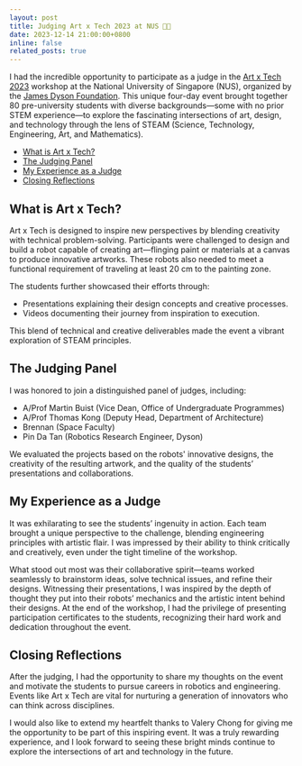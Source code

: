 ```yaml
---
layout: post
title: Judging Art x Tech 2023 at NUS 🎨✨
date: 2023-12-14 21:00:00+0800
inline: false
related_posts: true
---
```


I had the incredible opportunity to participate as a judge in the [Art x Tech 2023](https://cde.nus.edu.sg/event-detail/art-x-tech-2023/) workshop at the National University of Singapore (NUS), organized by the [James Dyson Foundation](https://www.jamesdysonfoundation.com/). This unique four-day event brought together 80 pre-university students with diverse backgrounds—some with no prior STEM experience—to explore the fascinating intersections of art, design, and technology through the lens of STEAM (Science, Technology, Engineering, Art, and Mathematics).

- [What is Art x Tech?](#what-is-art-x-tech)
- [The Judging Panel](#the-judging-panel)
- [My Experience as a Judge](#my-experience-as-a-judge)
- [Closing Reflections](#closing-reflections)

## What is Art x Tech?

Art x Tech is designed to inspire new perspectives by blending creativity with technical problem-solving. Participants were challenged to design and build a robot capable of creating art—flinging paint or materials at a canvas to produce innovative artworks. These robots also needed to meet a functional requirement of traveling at least 20 cm to the painting zone.

The students further showcased their efforts through:

- Presentations explaining their design concepts and creative processes.
- Videos documenting their journey from inspiration to execution.

This blend of technical and creative deliverables made the event a vibrant exploration of STEAM principles.

## The Judging Panel

I was honored to join a distinguished panel of judges, including:

- A/Prof Martin Buist (Vice Dean, Office of Undergraduate Programmes)
- A/Prof Thomas Kong (Deputy Head, Department of Architecture)
- Brennan (Space Faculty)
- Pin Da Tan (Robotics Research Engineer, Dyson)

We evaluated the projects based on the robots' innovative designs, the creativity of the resulting artwork, and the quality of the students’ presentations and collaborations.

## My Experience as a Judge

It was exhilarating to see the students’ ingenuity in action. Each team brought a unique perspective to the challenge, blending engineering principles with artistic flair. I was impressed by their ability to think critically and creatively, even under the tight timeline of the workshop.

What stood out most was their collaborative spirit—teams worked seamlessly to brainstorm ideas, solve technical issues, and refine their designs. Witnessing their presentations, I was inspired by the depth of thought they put into their robots’ mechanics and the artistic intent behind their designs. At the end of the workshop, I had the privilege of presenting participation certificates to the students, recognizing their hard work and dedication throughout the event.

## Closing Reflections

After the judging, I had the opportunity to share my thoughts on the event and motivate the students to pursue careers in robotics and engineering. Events like Art x Tech are vital for nurturing a generation of innovators who can think across disciplines.

I would also like to extend my heartfelt thanks to Valery Chong for giving me the opportunity to be part of this inspiring event. It was a truly rewarding experience, and I look forward to seeing these bright minds continue to explore the intersections of art and technology in the future.
